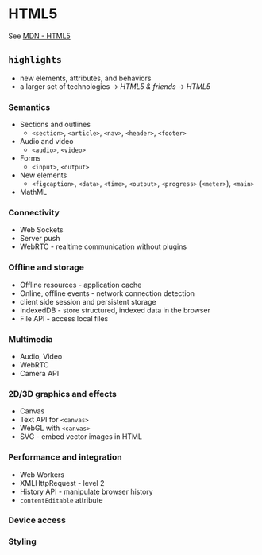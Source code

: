 # HTML5

See [MDN - HTML5](https://developer.mozilla.org/en-US/docs/Web/Guide/HTML/HTML5)

## `highlights`

* new elements, attributes, and behaviors
* a larger set of technologies -> _HTML5 & friends_ -> _HTML5_

### Semantics
* Sections and outlines
  * `<section>`, `<article>`, `<nav>`, `<header>`, `<footer>` 
* Audio and video
  * `<audio>`, `<video>` 
* Forms
  * `<input>`, `<output>`
* New elements
  * `<figcaption>`, `<data>`, `<time>`, `<output>`, `<progress>` (`<meter>`), `<main>`
* MathML

### Connectivity
* Web Sockets
* Server push
* WebRTC - realtime communication without plugins

### Offline and storage
* Offline resources - application cache
* Online, offline events - network connection detection
* client side session and persistent storage
* IndexedDB - store structured, indexed data in the browser
* File API - access local files

### Multimedia
* Audio, Video
* WebRTC
* Camera API

### 2D/3D graphics and effects
* Canvas
* Text API for `<canvas>`
* WebGL with `<canvas>`
* SVG - embed vector images in HTML

### Performance and integration
* Web Workers
* XMLHttpRequest - level 2
* History API - manipulate browser history
* `contentEditable` attribute

### Device access


### Styling

